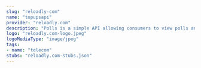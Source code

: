 ```yaml
---
slug: "reloadly-com"
name: "topupsapi"
provider: "reloadly.com"
description: "Polls is a simple API allowing consumers to view polls and vote in them."
logo: "reloadly.com-logo.jpeg"
logoMediaType: "image/jpeg"
tags:
- name: "telecom"
stubs: "reloadly.com-stubs.json"
---
```

